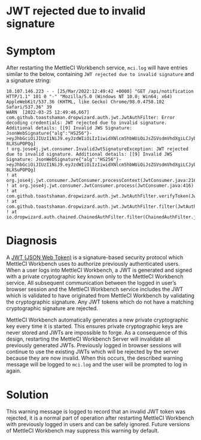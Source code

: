 # JWT rejected due to invalid signature

# Symptom

After restarting the MettleCI Workbench service, `mci.log` will have entries similar to the below, containing `JWT rejected due to invalid signature` and a signature string:

```
10.107.146.223 - - [25/Mar/2022:12:49:42 +0000] "GET /api/notification HTTP/1.1" 101 0 "-" "Mozilla/5.0 (Windows NT 10.0; Win64; x64) AppleWebKit/537.36 (KHTML, like Gecko) Chrome/98.0.4758.102 Safari/537.36" 39
WARN  [2022-03-25 12:49:46,667] com.github.toastshaman.dropwizard.auth.jwt.JwtAuthFilter: Error decoding credentials: JWT rejected due to invalid signature. Additional details: [[9] Invalid JWS Signature: JsonWebSignature{"alg":"HS256"}->eyJhbGciOiJIUzI1NiJ9.eyJzdWIiOiIzIiwidXNlcm5hbWUiOiJsZGVsdmVhdXgiLCJyb2xlcyI6WyJERVZFTE9QRVIiXSwiaWF0IjoxNjQ4MjEyNTU5LCJqdGkiOiJoTnl1ejFFTnVFZVBQNFpQVnhnNDhBIn0.KXmFscUFqPAJ3R3vBvnGelZMCc7Fdxk7-8LXSuPOPQg]
! org.jose4j.jwt.consumer.InvalidJwtSignatureException: JWT rejected due to invalid signature. Additional details: [[9] Invalid JWS Signature: JsonWebSignature{"alg":"HS256"}->eyJhbGciOiJIUzI1NiJ9.eyJzdWIiOiIzIiwidXNlcm5hbWUiOiJsZGVsdmVhdXgiLCJyb2xlcyI6WyJERVZFTE9QRVIiXSwiaWF0IjoxNjQ4MjEyNTU5LCJqdGkiOiJoTnl1ejFFTnVFZVBQNFpQVnhnNDhBIn0.KXmFscUFqPAJ3R3vBvnGelZMCc7Fdxk7-8LXSuPOPQg]
! at org.jose4j.jwt.consumer.JwtConsumer.processContext(JwtConsumer.java:216)
! at org.jose4j.jwt.consumer.JwtConsumer.process(JwtConsumer.java:416)
! at com.github.toastshaman.dropwizard.auth.jwt.JwtAuthFilter.verifyToken(JwtAuthFilter.java:88)
! at com.github.toastshaman.dropwizard.auth.jwt.JwtAuthFilter.filter(JwtAuthFilter.java:47)
! at io.dropwizard.auth.chained.ChainedAuthFilter.filter(ChainedAuthFilter.java:45)
```

# Diagnosis

A [JWT (JSON Web Token)](https://jwt.io/introduction) is a signature-based security protocol which MettleCI Workbench uses to authorize previously authenticated users. When a user logs into MettleCI Workbench, a JWT is generated and signed with a private cryptographic key known only to the MettleCI Workbench service. All subsequent communication between the logged in user’s browser session and the MettleCI Workbench service includes the JWT which is validated to have originated from MettleCI Workbench by validating the cryptographic signature. Any JWT tokens which do not have a matching cryptographic signature are rejected.

MettleCI Workbench automatically generates a new private cryptographic key every time it is started. This ensures private cryptographic keys are never stored and JWTs are impossible to forge. As a consequence of this design, restarting the MettleCI Workbench Server will invalidate all previously generated JWTs. Previously logged in browser sessions will continue to use the existing JWTs which will be rejected by the server because they are now invalid. When this occurs, the described warning message will be logged to `mci.log` and the user will be prompted to log in again.

# Solution

This warning message is logged to record that an invalid JWT token was rejected, it is a normal part of operation after restarting MettleCI Workbench with previously logged in users and can be safely ignored. Future versions of MettleCI Workbench may suppress this warning by default.